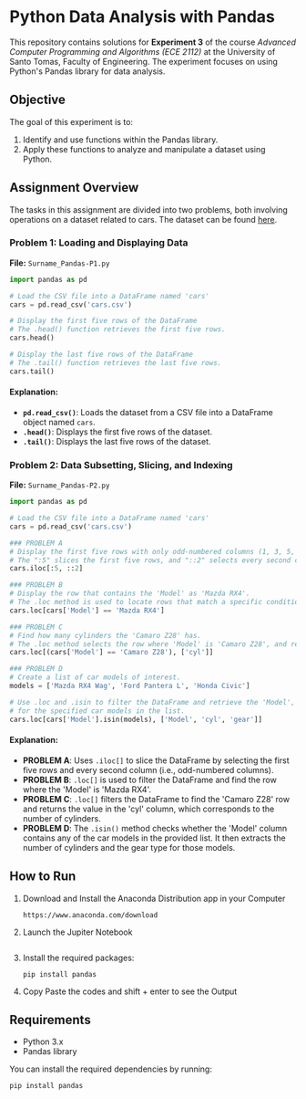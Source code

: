 
# Python Data Analysis with Pandas

This repository contains solutions for **Experiment 3** of the course *Advanced Computer Programming and Algorithms (ECE 2112)* at the University of Santo Tomas, Faculty of Engineering. The experiment focuses on using Python's Pandas library for data analysis.

## Objective

The goal of this experiment is to:

1. Identify and use functions within the Pandas library.
2. Apply these functions to analyze and manipulate a dataset using Python.

## Assignment Overview

The tasks in this assignment are divided into two problems, both involving operations on a dataset related to cars. The dataset can be found [here](http://bit.ly/Cars_file).

### Problem 1: Loading and Displaying Data

**File:** `Surname_Pandas-P1.py`

```python
import pandas as pd

# Load the CSV file into a DataFrame named 'cars'
cars = pd.read_csv('cars.csv')

# Display the first five rows of the DataFrame
# The .head() function retrieves the first five rows.
cars.head()

# Display the last five rows of the DataFrame
# The .tail() function retrieves the last five rows.
cars.tail()
```

#### Explanation:
- **`pd.read_csv()`**: Loads the dataset from a CSV file into a DataFrame object named `cars`.
- **`.head()`**: Displays the first five rows of the dataset.
- **`.tail()`**: Displays the last five rows of the dataset.

### Problem 2: Data Subsetting, Slicing, and Indexing

**File:** `Surname_Pandas-P2.py`

```python
import pandas as pd

# Load the CSV file into a DataFrame named 'cars'
cars = pd.read_csv('cars.csv')

### PROBLEM A
# Display the first five rows with only odd-numbered columns (1, 3, 5, 7...).
# The ":5" slices the first five rows, and "::2" selects every second column (starting from column index 0).
cars.iloc[:5, ::2]

### PROBLEM B
# Display the row that contains the 'Model' as 'Mazda RX4'.
# The .loc method is used to locate rows that match a specific condition.
cars.loc[cars['Model'] == 'Mazda RX4']

### PROBLEM C
# Find how many cylinders the 'Camaro Z28' has.
# The .loc method selects the row where 'Model' is 'Camaro Z28', and retrieves the 'cyl' column.
cars.loc[(cars['Model'] == 'Camaro Z28'), ['cyl']]

### PROBLEM D
# Create a list of car models of interest.
models = ['Mazda RX4 Wag', 'Ford Pantera L', 'Honda Civic']

# Use .loc and .isin to filter the DataFrame and retrieve the 'Model', 'cyl', and 'gear' columns 
# for the specified car models in the list.
cars.loc[cars['Model'].isin(models), ['Model', 'cyl', 'gear']]
```

#### Explanation:
- **PROBLEM A**: Uses `.iloc[]` to slice the DataFrame by selecting the first five rows and every second column (i.e., odd-numbered columns).
- **PROBLEM B**: `.loc[]` is used to filter the DataFrame and find the row where the 'Model' is 'Mazda RX4'.
- **PROBLEM C**: `.loc[]` filters the DataFrame to find the 'Camaro Z28' row and returns the value in the 'cyl' column, which corresponds to the number of cylinders.
- **PROBLEM D**: The `.isin()` method checks whether the 'Model' column contains any of the car models in the provided list. It then extracts the number of cylinders and the gear type for those models.

## How to Run

1. Download and Install the Anaconda Distribution app in your Computer
   ```
   https://www.anaconda.com/download
   ```

2. Launch the Jupiter Notebook
   ```
   ```
3. Install the required packages:
   ```
   pip install pandas
   ```

4. Copy Paste the codes and shift + enter to see the Output

## Requirements

- Python 3.x
- Pandas library

You can install the required dependencies by running:
```
pip install pandas
```


